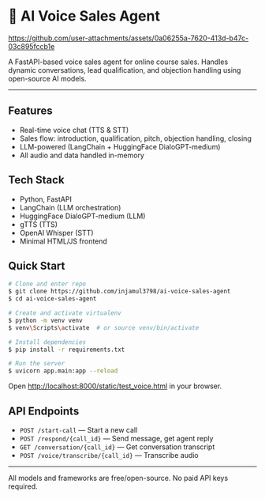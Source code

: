 # 🤖 AI Voice Sales Agent


 




https://github.com/user-attachments/assets/0a06255a-7620-413d-b47c-03c895fccb1e


A FastAPI-based voice sales agent for online course sales. Handles dynamic conversations, lead qualification, and objection handling using open-source AI models.

---

## Features

- Real-time voice chat (TTS & STT)
- Sales flow: introduction, qualification, pitch, objection handling, closing
- LLM-powered (LangChain + HuggingFace DialoGPT-medium)
- All audio and data handled in-memory

## Tech Stack

- Python, FastAPI
- LangChain (LLM orchestration)
- HuggingFace DialoGPT-medium (LLM)
- gTTS (TTS)
- OpenAI Whisper (STT)
- Minimal HTML/JS frontend

## Quick Start

```bash
# Clone and enter repo
$ git clone https://github.com/injamul3798/ai-voice-sales-agent
$ cd ai-voice-sales-agent

# Create and activate virtualenv
$ python -m venv venv
$ venv\Scripts\activate  # or source venv/bin/activate

# Install dependencies
$ pip install -r requirements.txt

# Run the server
$ uvicorn app.main:app --reload
```

Open [http://localhost:8000/static/test_voice.html](http://localhost:8000/static/test_voice.html) in your browser.

## API Endpoints

- `POST /start-call` — Start a new call
- `POST /respond/{call_id}` — Send message, get agent reply
- `GET /conversation/{call_id}` — Get conversation transcript
- `POST /voice/transcribe/{call_id}` — Transcribe audio

---

All models and frameworks are free/open-source. No paid API keys required.


